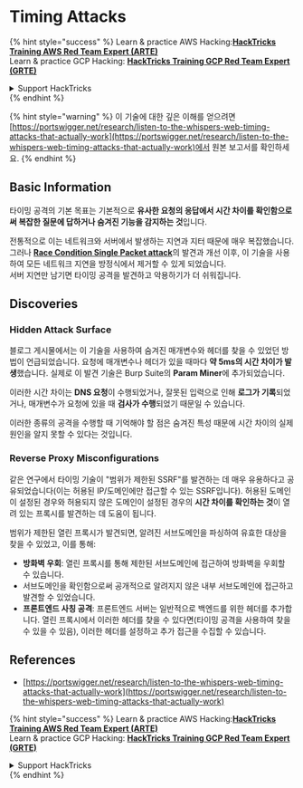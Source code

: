 # Timing Attacks

{% hint style="success" %}
Learn & practice AWS Hacking:<img src="../.gitbook/assets/arte.png" alt="" data-size="line">[**HackTricks Training AWS Red Team Expert (ARTE)**](https://training.hacktricks.xyz/courses/arte)<img src="../.gitbook/assets/arte.png" alt="" data-size="line">\
Learn & practice GCP Hacking: <img src="../.gitbook/assets/grte.png" alt="" data-size="line">[**HackTricks Training GCP Red Team Expert (GRTE)**<img src="../.gitbook/assets/grte.png" alt="" data-size="line">](https://training.hacktricks.xyz/courses/grte)

<details>

<summary>Support HackTricks</summary>

* Check the [**subscription plans**](https://github.com/sponsors/carlospolop)!
* **Join the** 💬 [**Discord group**](https://discord.gg/hRep4RUj7f) or the [**telegram group**](https://t.me/peass) or **follow** us on **Twitter** 🐦 [**@hacktricks\_live**](https://twitter.com/hacktricks\_live)**.**
* **Share hacking tricks by submitting PRs to the** [**HackTricks**](https://github.com/carlospolop/hacktricks) and [**HackTricks Cloud**](https://github.com/carlospolop/hacktricks-cloud) github repos.

</details>
{% endhint %}

{% hint style="warning" %}
이 기술에 대한 깊은 이해를 얻으려면 [https://portswigger.net/research/listen-to-the-whispers-web-timing-attacks-that-actually-work](https://portswigger.net/research/listen-to-the-whispers-web-timing-attacks-that-actually-work)에서 원본 보고서를 확인하세요.
{% endhint %}

## Basic Information

타이밍 공격의 기본 목표는 기본적으로 **유사한 요청의 응답에서 시간 차이를 확인함으로써 복잡한 질문에 답하거나 숨겨진 기능을 감지하는 것**입니다.

전통적으로 이는 네트워크와 서버에서 발생하는 지연과 지터 때문에 매우 복잡했습니다. 그러나 [**Race Condition Single Packet attack**](race-condition.md#http-2-single-packet-attack-vs.-http-1.1-last-byte-synchronization)의 발견과 개선 이후, 이 기술을 사용하여 모든 네트워크 지연을 방정식에서 제거할 수 있게 되었습니다.\
서버 지연만 남기면 타이밍 공격을 발견하고 악용하기가 더 쉬워집니다.

## Discoveries

### Hidden Attack Surface

블로그 게시물에서는 이 기술을 사용하여 숨겨진 매개변수와 헤더를 찾을 수 있었던 방법이 언급되었습니다. 요청에 매개변수나 헤더가 있을 때마다 **약 5ms의 시간 차이가 발생**했습니다. 실제로 이 발견 기술은 Burp Suite의 **Param Miner**에 추가되었습니다.

이러한 시간 차이는 **DNS 요청**이 수행되었거나, 잘못된 입력으로 인해 **로그가 기록**되었거나, 매개변수가 요청에 있을 때 **검사가 수행**되었기 때문일 수 있습니다.

이러한 종류의 공격을 수행할 때 기억해야 할 점은 숨겨진 특성 때문에 시간 차이의 실제 원인을 알지 못할 수 있다는 것입니다.

### Reverse Proxy Misconfigurations

같은 연구에서 타이밍 기술이 "범위가 제한된 SSRF"를 발견하는 데 매우 유용하다고 공유되었습니다(이는 허용된 IP/도메인에만 접근할 수 있는 SSRF입니다). 허용된 도메인이 설정된 경우와 허용되지 않은 도메인이 설정된 경우의 **시간 차이를 확인하는 것**이 열려 있는 프록시를 발견하는 데 도움이 됩니다.

범위가 제한된 열린 프록시가 발견되면, 알려진 서브도메인을 파싱하여 유효한 대상을 찾을 수 있었고, 이를 통해:

* **방화벽 우회**: 열린 프록시를 통해 제한된 서브도메인에 접근하여 방화벽을 우회할 수 있습니다.
* 서브도메인을 확인함으로써 공개적으로 알려지지 않은 내부 서브도메인에 접근하고 발견할 수 있었습니다.
* **프론트엔드 사칭 공격**: 프론트엔드 서버는 일반적으로 백엔드를 위한 헤더를 추가합니다. 열린 프록시에서 이러한 헤더를 찾을 수 있다면(타이밍 공격을 사용하여 찾을 수 있을 수 있음), 이러한 헤더를 설정하고 추가 접근을 수집할 수 있습니다.

## References

* [https://portswigger.net/research/listen-to-the-whispers-web-timing-attacks-that-actually-work](https://portswigger.net/research/listen-to-the-whispers-web-timing-attacks-that-actually-work)

{% hint style="success" %}
Learn & practice AWS Hacking:<img src="../.gitbook/assets/arte.png" alt="" data-size="line">[**HackTricks Training AWS Red Team Expert (ARTE)**](https://training.hacktricks.xyz/courses/arte)<img src="../.gitbook/assets/arte.png" alt="" data-size="line">\
Learn & practice GCP Hacking: <img src="../.gitbook/assets/grte.png" alt="" data-size="line">[**HackTricks Training GCP Red Team Expert (GRTE)**<img src="../.gitbook/assets/grte.png" alt="" data-size="line">](https://training.hacktricks.xyz/courses/grte)

<details>

<summary>Support HackTricks</summary>

* Check the [**subscription plans**](https://github.com/sponsors/carlospolop)!
* **Join the** 💬 [**Discord group**](https://discord.gg/hRep4RUj7f) or the [**telegram group**](https://t.me/peass) or **follow** us on **Twitter** 🐦 [**@hacktricks\_live**](https://twitter.com/hacktricks\_live)**.**
* **Share hacking tricks by submitting PRs to the** [**HackTricks**](https://github.com/carlospolop/hacktricks) and [**HackTricks Cloud**](https://github.com/carlospolop/hacktricks-cloud) github repos.

</details>
{% endhint %}
